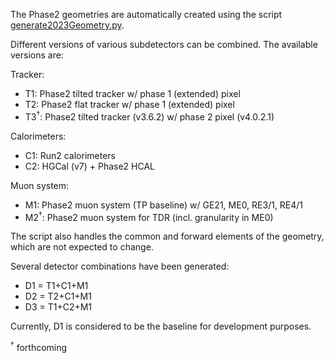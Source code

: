 The Phase2 geometries are automatically created using the script [generate2023Geometry.py](./test/generate2023Geometry.py).

Different versions of various subdetectors can be combined. The available versions are:

Tracker:
* T1: Phase2 tilted tracker w/ phase 1 (extended) pixel
* T2: Phase2 flat tracker w/ phase 1 (extended) pixel
* T3<sup>&#8224;</sup>: Phase2 tilted tracker (v3.6.2) w/ phase 2 pixel (v4.0.2.1)

Calorimeters:
* C1: Run2 calorimeters
* C2: HGCal (v7) + Phase2 HCAL

Muon system:
* M1: Phase2 muon system (TP baseline) w/ GE21, ME0, RE3/1, RE4/1
* M2<sup>&#8224;</sup>: Phase2 muon system for TDR (incl. granularity in ME0)

The script also handles the common and forward elements of the geometry, which are not expected to change.

Several detector combinations have been generated:
* D1 = T1+C1+M1
* D2 = T2+C1+M1
* D3 = T1+C2+M1

Currently, D1 is considered to be the baseline for development purposes.

<sup>&#8224;</sup> forthcoming

